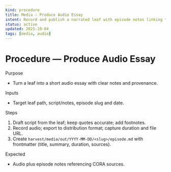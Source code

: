 ```yaml
---
kind: procedure
title: Media — Produce Audio Essay
intent: Record and publish a narrated leaf with episode notes linking to CORA sources
status: active
updated: 2025-10-04
tags: [media, audio]
---
```


# Procedure — Produce Audio Essay

Purpose
- Turn a leaf into a short audio essay with clear notes and provenance.

Inputs
- Target leaf path, script/notes, episode slug and date.

Steps
1) Draft script from the leaf; keep quotes accurate; add footnotes.
2) Record audio; export to distribution format; capture duration and file URL.
3) Create `harvest/media/out/YYYY-MM-DD/<slug>/episode.md` with frontmatter (title, summary, duration, sources).

Expected
- Audio plus episode notes referencing CORA sources.

